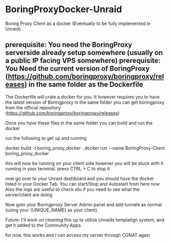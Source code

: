 # BoringProxyDocker-Unraid
Boring Proxy Client as a docker (Eventually to be fully implemented in Unraid)

prerequisite: You need the BoringProxy serverside already setup somewhere (usually on a public IP facing VPS somewhere)
prerequisite: You Need the current version of BoringProxy (https://github.com/boringproxy/boringproxy/releases) in the same folder as the Dockerfile
-----------------------------

The Dockerfile will crate a docker for you. It however requires you to have the latest version of Boringproxy in the same folder
you can get boringproxy from the official repository (https://github.com/boringproxy/boringproxy/releases)

Once you have these files in the same folder you can build and run the docker

run the following to get up and running

docker build -t boring_proxy_docker .
docker run --name BoringProxy-Client boring_proxy_docker

this will now be running on your client side
however you will be stuck with it running in your terminal. 
press CTRL + C to stop it

now go over to your Unraid dashboard and you should have the docker listed in your Docker Tab.
You can start/Stop and Autostart from here now
Also the logs are useful to check otu if you need to see what the server/client are doing


Now goto your Boringproxy Server Admin panel and add tunnels as normal (using your {UNIQUE_NAME} as your client)


Future: 
I'll work on cleaning this up to utilize Unraids templatign system, and get it added to the Community Apps

for now, this works and i can access my server through CGNAT again


